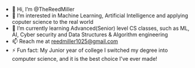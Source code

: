 - 👋 Hi, I’m @TheReedMiller
- 👀 I’m interested in Machine Learning, Artificial Intelligence and applying coputer science to the real world
- 🌱 I’m currently learning Advanced(Senior) level CS classes, such as ML, AI, Cyber security and Data Structures & Algorithm engineering
- 📫 Reach me at reedmiller1025@gmail.com
- ⚡ Fun fact: My Junior year of college I switched my degree into computer science, and it is the best choice I've ever made!

<!---
TheReedMiller/TheReedMiller is a ✨ special ✨ repository because its `README.md` (this file) appears on your GitHub profile.
You can click the Preview link to take a look at your changes.
--->
